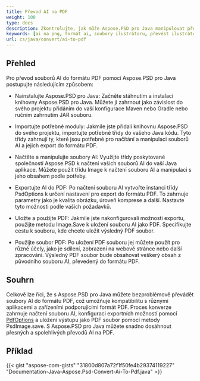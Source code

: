 ```yaml
---
title: Převod AI na PDF
weight: 100
type: docs
description: Zkontrolujte, jak může Aspose.PSD pro Java manipulovat převod obrázků AI na PDF
keywords: [ai na png, formát ai, soubory ilustrátoru, převést ilustrátor, ai na pdf, ai na jpeg, ai na tiff, ai na psd, psd api, java, ukázkový kód]
url: cs/java/convert/ai-to-pdf
---
```


## **Přehled**
Pro převod souborů AI do formátu PDF pomocí Aspose.PSD pro Java postupujte následujícím způsobem:

- Nainstalujte Aspose.PSD pro Java: Začněte stáhnutím a instalací knihovny Aspose.PSD pro Java. Můžete ji zahrnout jako závislost do svého projektu přidáním do vaší konfigurace Maven nebo Gradle nebo ručním zahrnutím JAR souboru.

- Importujte potřebné moduly: Jakmile jste přidali knihovnu Aspose.PSD do svého projektu, importujte potřebné třídy do vašeho Java kódu. Tyto třídy zahrnují ty, které jsou potřebné pro načítání a manipulaci souborů AI a jejich export do formátu PDF.

- Načtěte a manipulujte soubory AI: Využijte třídy poskytované společností Aspose.PSD k načtení vašich souborů AI do vaší Java aplikace. Můžete použít třídu Image k načtení souboru AI a manipulaci s jeho obsahem podle potřeby.

- Exportujte AI do PDF: Po načtení souboru AI vytvořte instanci třídy PsdOptions k určení nastavení pro export do formátu PDF. To zahrnuje parametry jako je kvalita obrázku, úroveň komprese a další. Nastavte tyto možnosti podle vašich požadavků.

- Uložte a použijte PDF: Jakmile jste nakonfigurovali možnosti exportu, použijte metodu Image.Save k uložení souboru AI jako PDF. Specifikujte cestu k souboru, kde chcete uložit výsledný PDF soubor.

- Použijte soubor PDF: Po uložení PDF souboru jej můžete použít pro různé účely, jako je sdílení, zobrazení na webové stránce nebo další zpracování. Výsledný PDF soubor bude obsahovat veškerý obsah z původního souboru AI, převedený do formátu PDF.

## **Souhrn**
Celkově lze říci, že s Aspose.PSD pro Java můžete bezproblémově převádět soubory AI do formátu PDF, což umožňuje kompatibilitu s různými aplikacemi a zařízeními podporujícími formát PDF. Proces konverze zahrnuje načtení souboru AI, konfiguraci exportních možností pomocí [PdfOptions](https://reference.aspose.com/psd/java/com.aspose.psd.imageoptions/pdfoptions/) a uložení výstupu jako PDF soubor pomocí metody PsdImage.save. S Aspose.PSD pro Java můžete snadno dosáhnout přesných a spolehlivých převodů AI na PDF.

## **Příklad**
{{< gist "aspose-com-gists" "31800d807a72f1f50fe4b29374119227" "Documentation-Java-Aspose.Psd-Convert-Ai-To-Pdf.java" >}}
